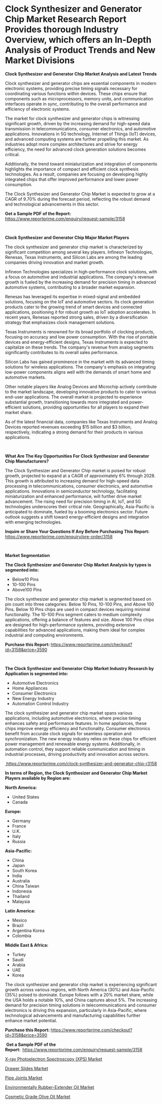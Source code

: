 <p><h1>Clock Synthesizer and Generator Chip Market Research Report Provides thorough Industry Overview, which offers an In-Depth Analysis of Product Trends and New Market Divisions</h1></p><p><strong>Clock Synthesizer and Generator Chip Market Analysis and Latest Trends</strong></p>
<p><p>Clock synthesizer and generator chips are essential components in modern electronic systems, providing precise timing signals necessary for coordinating various functions within devices. These chips ensure that components such as microprocessors, memory units, and communication interfaces operate in sync, contributing to the overall performance and efficiency of electronic systems. </p><p>The market for clock synthesizer and generator chips is witnessing significant growth, driven by the increasing demand for high-speed data transmission in telecommunications, consumer electronics, and automotive applications. Innovations in 5G technology, Internet of Things (IoT) devices, and advanced computing systems are further propelling this market. As industries adopt more complex architectures and strive for energy efficiency, the need for advanced clock generation solutions becomes critical.</p><p>Additionally, the trend toward miniaturization and integration of components highlights the importance of compact and efficient clock synthesis technologies. As a result, companies are focusing on developing highly integrated chips that offer improved performance and lower power consumption. </p><p>The Clock Synthesizer and Generator Chip Market is expected to grow at a CAGR of 9.70% during the forecast period, reflecting the robust demand and technological advancements in this sector.</p></p>
<p><strong>Get a Sample PDF of the Report:&nbsp;</strong> <a href="https://www.reportprime.com/enquiry/request-sample/3158">https://www.reportprime.com/enquiry/request-sample/3158</a></p>
<p>&nbsp;</p>
<p><strong>Clock Synthesizer and Generator Chip Major Market Players</strong></p>
<p><p>The clock synthesizer and generator chip market is characterized by significant competition among several key players. Infineon Technologies, Renesas, Texas Instruments, and Silicon Labs are among the leading companies driving innovation and market growth. </p><p>Infineon Technologies specializes in high-performance clock solutions, with a focus on automotive and industrial applications. The company's revenue growth is fueled by the increasing demand for precision timing in advanced automotive systems, contributing to a broader market expansion.</p><p>Renesas has leveraged its expertise in mixed-signal and embedded solutions, focusing on the IoT and automotive sectors. Its clock generation products cater to the growing trend of smart devices and connected applications, positioning it for robust growth as IoT adoption accelerates. In recent years, Renesas reported strong sales, driven by a diversification strategy that emphasizes clock management solutions.</p><p>Texas Instruments is renowned for its broad portfolio of clocking products, focusing on accuracy and low power consumption. With the rise of portable devices and energy-efficient designs, Texas Instruments is expected to capitalize on these trends. The company's revenue from analog segments significantly contributes to its overall sales performance.</p><p>Silicon Labs has gained prominence in the market with its advanced timing solutions for wireless applications. The company's emphasis on integrating low-power components aligns well with the demands of smart home and automotive markets. </p><p>Other notable players like Analog Devices and Microchip actively contribute to the market landscape, developing innovative products to cater to various end-user applications. The overall market is projected to experience substantial growth, transitioning towards more integrated and power-efficient solutions, providing opportunities for all players to expand their market share.</p><p>As of the latest financial data, companies like Texas Instruments and Analog Devices reported revenues exceeding $15 billion and $3 billion, respectively, indicating a strong demand for their products in various applications.</p></p>
<p>&nbsp;</p>
<p><strong>What Are The Key Opportunities For Clock Synthesizer and Generator Chip Manufacturers?</strong></p>
<p><p>The Clock Synthesizer and Generator Chip market is poised for robust growth, projected to expand at a CAGR of approximately 6% through 2028. This growth is attributed to increasing demand for high-speed data processing in telecommunications, consumer electronics, and automotive applications. Innovations in semiconductor technology, facilitating miniaturization and enhanced performance, will further drive market advancement. The rising need for precision timing in AI, IoT, and 5G technologies underscores their critical role. Geographically, Asia-Pacific is anticipated to dominate, fueled by a booming electronics sector. Future outlook suggests a shift toward energy-efficient designs and integration with emerging technologies.</p></p>
<p><strong>Inquire or Share Your Questions If Any Before Purchasing This Report:</strong> <a href="https://www.reportprime.com/enquiry/pre-order/3158">https://www.reportprime.com/enquiry/pre-order/3158</a></p>
<p>&nbsp;</p>
<p><strong>Market Segmentation</strong></p>
<p><strong>The Clock Synthesizer and Generator Chip Market Analysis by types is segmented into:</strong></p>
<p><ul><li>Below10 Pins</li><li>10-100 Pins</li><li>Above100 Pins</li></ul></p>
<p><p>The clock synthesizer and generator chip market is segmented based on pin count into three categories: Below 10 Pins, 10-100 Pins, and Above 100 Pins. Below 10 Pins chips are used in compact devices requiring minimal functionality. The 10-100 Pins segment caters to medium complexity applications, offering a balance of features and size. Above 100 Pins chips are designed for high-performance systems, providing extensive capabilities for advanced applications, making them ideal for complex industrial and computing environments.</p></p>
<p><strong>Purchase this Report:&nbsp;</strong><a href="https://www.reportprime.com/checkout?id=3158&price=3590">https://www.reportprime.com/checkout?id=3158&price=3590</a></p>
<p>&nbsp;</p>
<p><strong>The Clock Synthesizer and Generator Chip Market Industry Research by Application is segmented into:</strong></p>
<p><ul><li>Automotive Electronics</li><li>Home Appliances</li><li>Consumer Electronics</li><li>New Energy Industry</li><li>Automation Control Industry</li></ul></p>
<p><p>The clock synthesizer and generator chip market spans various applications, including automotive electronics, where precise timing enhances safety and performance features. In home appliances, these chips improve energy efficiency and functionality. Consumer electronics benefit from accurate clock signals for seamless operation and synchronization. The new energy industry relies on these chips for efficient power management and renewable energy systems. Additionally, in automation control, they support reliable communication and timing in industrial processes, driving productivity and innovation across sectors.</p></p>
<p><a href="https://www.reportprime.com/clock-synthesizer-and-generator-chip-r3158">&nbsp;https://www.reportprime.com/clock-synthesizer-and-generator-chip-r3158</a></p>
<p><strong>In terms of Region, the Clock Synthesizer and Generator Chip Market Players available by Region are:</strong></p>
<p>
    <p> <strong> North America: </strong>
        <ul>
            <li>United States</li>
            <li>Canada</li>
        </ul>
        </p> 
    <p> <strong> Europe: </strong>
        <ul>
            <li>Germany</li>
            <li>France</li>
            <li>U.K.</li>
            <li>Italy</li>
            <li>Russia</li>
        </ul>
        </p> 
    <p> <strong> Asia-Pacific: </strong>
        <ul>
            <li>China</li>
            <li>Japan</li>
            <li>South Korea</li>
            <li>India</li>
            <li>Australia</li>
            <li>China Taiwan</li>
            <li>Indonesia</li>
            <li>Thailand</li>
            <li>Malaysia</li>
        </ul>
        </p> 
    <p> <strong> Latin America: </strong>
        <ul>
            <li>Mexico</li>
            <li>Brazil</li>
            <li>Argentina Korea</li>
            <li>Colombia</li>
        </ul>
        </p> 
    <p> <strong> Middle East & Africa: </strong>
        <ul>
            <li>Turkey</li>
            <li>Saudi</li>
            <li>Arabia</li>
            <li>UAE</li>
            <li>Korea</li>
        </ul>
    </p>
    </p>
<p><p>The clock synthesizer and generator chip market is experiencing significant growth across various regions, with North America (30%) and Asia-Pacific (35%) poised to dominate. Europe follows with a 20% market share, while the USA holds a notable 10%, and China captures about 5%. The increasing demand for precision timing solutions in telecommunications and consumer electronics is driving this expansion, particularly in Asia-Pacific, where technological advancements and manufacturing capabilities further enhance market potential.</p></p>
<p><strong>Purchase this Report: </strong><a href="https://www.reportprime.com/checkout?id=3158&price=3590">https://www.reportprime.com/checkout?id=3158&price=3590</a></p>
<p>&nbsp;<strong>Get a Sample PDF of the Report:&nbsp;&nbsp;</strong><a href="https://www.reportprime.com/enquiry/request-sample/3158">https://www.reportprime.com/enquiry/request-sample/3158</a></p>
<p><strong></strong></p>
<p><p><a href="https://www.linkedin.com/pulse/evaluating-global-x-ray-photoelectron-spectroscopy-xps-jmgic?trackingId=vQ796CIAQK%2BNZ0I%2BfxR88g%3D%3D">X-ray Photoelectron Spectroscopy (XPS) Market</a></p><p><a href="https://www.linkedin.com/pulse/global-drawer-slides-market-product-type-application-region-wh6ec?trackingId=BhjF2RF1QfqOifKpDc%2FGKg%3D%3D">Drawer Slides Market</a></p><p><a href="https://www.linkedin.com/pulse/global-pipe-joints-market-size-expected-experience-cagr-43-through-ezz5c?trackingId=ScMqKkj%2BTTml8ZNmuvkb9g%3D%3D">Pipe Joints Market</a></p><p><a href="https://issuu.com/reportprime-2/docs/environmentally-rubber-extender-oil_7bf380cf54e869">Environmentally Rubber-Extender Oil Market</a></p><p><a href="https://issuu.com/reportprime-2/docs/cosmetic-grade-olive-oil-market-siz_fbdba60d9527ac">Cosmetic Grade Olive Oil Market</a></p></p>